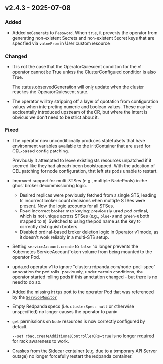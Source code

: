 ## v2.4.3 - 2025-07-08
### Added
* Added `noGenerate` to `Password`. When `true`, it prevents the operator from generating non-existent Secrets and non-existent Secret keys that are specified via `valueFrom` in User custom resource
### Changed
* It is not the case that the OperatorQuiescent condition for the v1 operator cannot be True unless the ClusterConfigured condition is also True.

  The status.observedGeneration will only update when the cluster reaches the OperatorQuiescent state.
* The operator will try stripping off a layer of quotation from configuration values when interpreting numeric and boolean values. These may be accidentally introduced upstream of the CR, but where the intent is obvious we don't need to be strict about it.
### Fixed
* The operator now unconditionally produces statefulsets that have environment variables available to the initContainer that are used for CEL-based config patching.

  Previously it attempted to leave existing sts resources unpatched if it seemed like they had already been bootstrapped. With the adoption of CEL patching for node configuration, that left sts pods unable to restart.
* Improved support for multi-STSes (e.g., multiple NodePools) in the ghost broker decommissioning logic.

  - Desired replicas were previously fetched from a single STS, leading to incorrect broker count decisions when multiple STSes were present. Now, the logic accounts for all STSes.
  - Fixed incorrect broker map keying: previously used pod ordinal, which is not unique across STSes (e.g., `blue-0` and `green-0` both mapped to `0`). Switched to using the pod name as the key to correctly distinguish brokers.
  - Disabled ordinal-based broker deletion logic in Operator v1 mode, as it doesn't work reliably in a multi-STS setup.

* Setting `serviceAccount.create` to `false` no longer prevents the Kubernetes ServiceAccountToken volume from being mounted to the operator Pod.
* updated operator v1 to ignore "cluster.redpanda.com/node-pool-spec" annotation for pod rolls. previously, under certain conditions, the operator started rolling pods if this annotation changed - but there is no need to do so.
* Added the missing `https` port to the operator Pod that was referenced by the [`ServiceMonitor`](https://github.com/redpanda-data/redpanda-operator/blob/4e34c5ea79b00fa0caeda64955e3291666194274/operator/chart/servicemonitor.go#L42)
* Empty Redpanda specs (i.e. `clusterSpec: null` or otherwise unspecified) no longer causes the operator to panic
* `get` permissions on `Node` resources is now correctly configured by default.

   `--set rbac.createAdditionalControllerCRs=true` is no longer required for rack awareness to work.
* Crashes from the Sidecar container (e.g. due to a temporary API Server outage) no longer forcefully restart the redpanda container.
